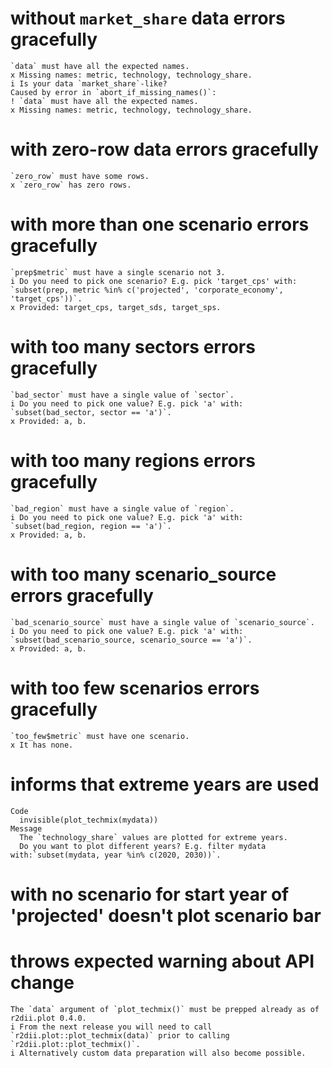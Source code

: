 # without `market_share` data errors gracefully

    `data` must have all the expected names.
    x Missing names: metric, technology, technology_share.
    i Is your data `market_share`-like?
    Caused by error in `abort_if_missing_names()`:
    ! `data` must have all the expected names.
    x Missing names: metric, technology, technology_share.

# with zero-row data errors gracefully

    `zero_row` must have some rows.
    x `zero_row` has zero rows.

# with more than one scenario errors gracefully

    `prep$metric` must have a single scenario not 3.
    i Do you need to pick one scenario? E.g. pick 'target_cps' with: `subset(prep, metric %in% c('projected', 'corporate_economy', 'target_cps'))`.
    x Provided: target_cps, target_sds, target_sps.

# with too many sectors errors gracefully

    `bad_sector` must have a single value of `sector`.
    i Do you need to pick one value? E.g. pick 'a' with: `subset(bad_sector, sector == 'a')`.
    x Provided: a, b.

# with too many regions errors gracefully

    `bad_region` must have a single value of `region`.
    i Do you need to pick one value? E.g. pick 'a' with: `subset(bad_region, region == 'a')`.
    x Provided: a, b.

# with too many scenario_source errors gracefully

    `bad_scenario_source` must have a single value of `scenario_source`.
    i Do you need to pick one value? E.g. pick 'a' with: `subset(bad_scenario_source, scenario_source == 'a')`.
    x Provided: a, b.

# with too few scenarios errors gracefully

    `too_few$metric` must have one scenario.
    x It has none.

# informs that extreme years are used

    Code
      invisible(plot_techmix(mydata))
    Message
      The `technology_share` values are plotted for extreme years.
      Do you want to plot different years? E.g. filter mydata with:`subset(mydata, year %in% c(2020, 2030))`.

# with no scenario for start year of 'projected' doesn't plot scenario bar

    

# throws expected warning about API change

    The `data` argument of `plot_techmix()` must be prepped already as of r2dii.plot 0.4.0.
    i From the next release you will need to call `r2dii.plot::plot_techmix(data)` prior to calling `r2dii.plot::plot_techmix()`.
    i Alternatively custom data preparation will also become possible.

